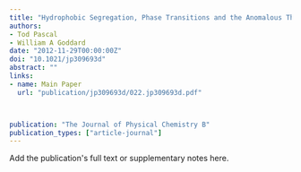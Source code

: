 ```yaml
---
title: "Hydrophobic Segregation, Phase Transitions and the Anomalous Thermodynamics of Water/Methanol Mixtures"
authors:
- Tod Pascal
- William A Goddard
date: "2012-11-29T00:00:00Z"
doi: "10.1021/jp309693d"
abstract: ""
links:
- name: Main Paper
  url: "publication/jp309693d/022.jp309693d.pdf"



publication: "The Journal of Physical Chemistry B"
publication_types: ["article-journal"]
---
```


Add the publication's full text or supplementary notes here.
